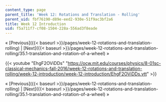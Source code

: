 ```yaml
---
content_type: page
parent_title: 'Week 12: Rotations and Translation - Rolling'
parent_uid: fbf76190-d89e-eed2-930e-51f9ac3bf2a6
title: Week 12 Introduction
uid: f5a711f7-cf08-1504-228a-556ad3f8eade
---
```


« [Previous]({{< baseurl >}}/pages/week-12-rotations-and-translation-rolling) | [Next]({{< baseurl >}}/pages/week-12-rotations-and-translation-rolling/35.1-translation-and-rotation-of-a-wheel) »

{{< youtube "EhgF2OViDDs" "https://ocw.mit.edu/courses/physics/8-01sc-classical-mechanics-fall-2016/week-12-rotations-and-translation-rolling/week-12-introduction/week-12-introduction/EhgF2OViDDs.vtt" >}}

« [Previous]({{< baseurl >}}/pages/week-12-rotations-and-translation-rolling) | [Next]({{< baseurl >}}/pages/week-12-rotations-and-translation-rolling/35.1-translation-and-rotation-of-a-wheel) »